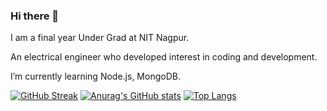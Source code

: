 ### Hi there 👋

<!--
**saiteja-2731/saiteja-2731** is a ✨ _special_ ✨ repository because its `README.md` (this file) appears on your GitHub profile.

Here are some ideas to get you started:

- 🔭 I’m currently working on ...
- 🌱 I’m currently learning ...
- 👯 I’m looking to collaborate on ...
- 🤔 I’m looking for help with ...
- 💬 Ask me about ...
- 📫 How to reach me: ...
- 😄 Pronouns: ...
- ⚡ Fun fact: ...
-->
I am a final year Under Grad at NIT Nagpur. 

An electrical engineer who developed interest in coding and development.

I’m currently learning Node.js, MongoDB.



[![GitHub Streak](https://github-readme-streak-stats.herokuapp.com/?user=saiteja-2731)](https://git.io/streak-stats)
[![Anurag's GitHub stats](https://github-readme-stats.vercel.app/api?username=saiteja-2731)](https://github.com/anuraghazra/github-readme-stats)
[![Top Langs](https://github-readme-stats.vercel.app/api/top-langs/?username=saiteja-2731)](https://github.com/anuraghazra/github-readme-stats)


